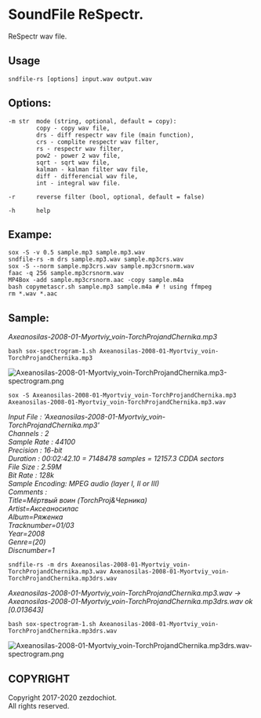 # SoundFile ReSpectr.

ReSpectr wav file.

## Usage

```
sndfile-rs [options] input.wav output.wav
```

## Options:

```
-m str  mode (string, optional, default = copy):  
        copy - copy wav file,  
        drs - diff respectr wav file (main function),  
        crs - complite respectr wav filter,  
        rs - respectr wav filter,  
        pow2 - power 2 wav file,  
        sqrt - sqrt wav file,  
        kalman - kalman filter wav file,  
        diff - differencial wav file,  
        int - integral wav file.  

-r      reverse filter (bool, optional, default = false)

-h      help
```

## Exampe:

```
sox -S -v 0.5 sample.mp3 sample.mp3.wav  
sndfile-rs -m drs sample.mp3.wav sample.mp3crs.wav  
sox -S --norm sample.mp3crs.wav sample.mp3crsnorm.wav  
faac -q 256 sample.mp3crsnorm.wav  
MP4Box -add sample.mp3crsnorm.aac -copy sample.m4a  
bash copymetascr.sh sample.mp3 sample.m4a # ! using ffmpeg  
rm *.wav *.aac  
```

## Sample:

_Axeanosilas-2008-01-Myortviy_voin-TorchProjandChernika.mp3_

```
bash sox-spectrogram-1.sh Axeanosilas-2008-01-Myortviy_voin-TorchProjandChernika.mp3
```

![Axeanosilas-2008-01-Myortviy_voin-TorchProjandChernika.mp3-spectrogram.png](https://raw.githubusercontent.com/zvezdochiot/sndfile-rs/master/images/Axeanosilas-2008-01-Myortviy_voin-TorchProjandChernika.mp3-spectrogram.png)

```
sox -S Axeanosilas-2008-01-Myortviy_voin-TorchProjandChernika.mp3 Axeanosilas-2008-01-Myortviy_voin-TorchProjandChernika.mp3.wav
```

_Input File     : 'Axeanosilas-2008-01-Myortviy_voin-TorchProjandChernika.mp3'_  
_Channels       : 2_  
_Sample Rate    : 44100_  
_Precision      : 16-bit_  
_Duration       : 00:02:42.10 = 7148478 samples = 12157.3 CDDA sectors_  
_File Size      : 2.59M_  
_Bit Rate       : 128k_  
_Sample Encoding: MPEG audio (layer I, II or III)_  
_Comments       :_  
_Title=Мёртвый воин (TorchProj&Черника)_  
_Artist=Аксеаносилас_  
_Album=Ряженка_  
_Tracknumber=01/03_  
_Year=2008_  
_Genre=(20)_  
_Discnumber=1_  

```
sndfile-rs -m drs Axeanosilas-2008-01-Myortviy_voin-TorchProjandChernika.mp3.wav Axeanosilas-2008-01-Myortviy_voin-TorchProjandChernika.mp3drs.wav  
```
_Axeanosilas-2008-01-Myortviy_voin-TorchProjandChernika.mp3.wav -> Axeanosilas-2008-01-Myortviy_voin-TorchProjandChernika.mp3drs.wav ok [0.013643]_

```
bash sox-spectrogram-1.sh Axeanosilas-2008-01-Myortviy_voin-TorchProjandChernika.mp3drs.wav
```

![Axeanosilas-2008-01-Myortviy_voin-TorchProjandChernika.mp3drs.wav-spectrogram.png](https://raw.githubusercontent.com/zvezdochiot/sndfile-rs/master/images/Axeanosilas-2008-01-Myortviy_voin-TorchProjandChernika.mp3drs.wav-spectrogram.png)

## COPYRIGHT

Copyright 2017-2020 zezdochiot.  
 All rights reserved.
